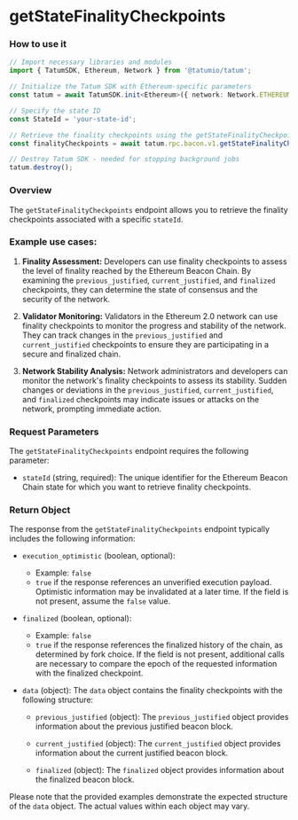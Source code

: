 # getStateFinalityCheckpoints

### How to use it

```typescript
// Import necessary libraries and modules
import { TatumSDK, Ethereum, Network } from '@tatumio/tatum';

// Initialize the Tatum SDK with Ethereum-specific parameters
const tatum = await TatumSDK.init<Ethereum>({ network: Network.ETHEREUM_HOLESKY });

// Specify the state ID
const StateId = 'your-state-id';

// Retrieve the finality checkpoints using the getStateFinalityCheckpoints method
const finalityCheckpoints = await tatum.rpc.bacon.v1.getStateFinalityCheckpoints({stateId: StateId});

// Destroy Tatum SDK - needed for stopping background jobs
tatum.destroy();
```

### Overview

The `getStateFinalityCheckpoints` endpoint allows you to retrieve the finality checkpoints associated with a specific `stateId`.

### Example use cases:

1. **Finality Assessment:** 
   Developers can use finality checkpoints to assess the level of finality reached by the Ethereum Beacon Chain. By examining the `previous_justified`, `current_justified`, and `finalized` checkpoints, they can determine the state of consensus and the security of the network.

2. **Validator Monitoring:** 
   Validators in the Ethereum 2.0 network can use finality checkpoints to monitor the progress and stability of the network. They can track changes in the `previous_justified` and `current_justified` checkpoints to ensure they are participating in a secure and finalized chain.

3. **Network Stability Analysis:** 
   Network administrators and developers can monitor the network's finality checkpoints to assess its stability. Sudden changes or deviations in the `previous_justified`, `current_justified`, and `finalized` checkpoints may indicate issues or attacks on the network, prompting immediate action.

### Request Parameters

The `getStateFinalityCheckpoints` endpoint requires the following parameter:

- `stateId` (string, required):
  The unique identifier for the Ethereum Beacon Chain state for which you want to retrieve finality checkpoints.

### Return Object

The response from the `getStateFinalityCheckpoints` endpoint typically includes the following information:

- `execution_optimistic` (boolean, optional):
  - Example: `false`
  - `true` if the response references an unverified execution payload. Optimistic information may be invalidated at a later time. If the field is not present, assume the `false` value.

- `finalized` (boolean, optional):
  - Example: `false`
  - `true` if the response references the finalized history of the chain, as determined by fork choice. If the field is not present, additional calls are necessary to compare the epoch of the requested information with the finalized checkpoint.

- `data` (object):
  The `data` object contains the finality checkpoints with the following structure:

  - `previous_justified` (object):
    The `previous_justified` object provides information about the previous justified beacon block.

  - `current_justified` (object):
    The `current_justified` object provides information about the current justified beacon block.

  - `finalized` (object):
    The `finalized` object provides information about the finalized beacon block.

Please note that the provided examples demonstrate the expected structure of the `data` object. The actual values within each object may vary.

